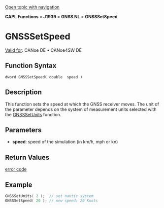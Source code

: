 [Open topic with navigation](../../../../../../CANoeDEFamily.htm#Topics/CAPLFunctions/J1939/GNSSNodeLayer/Functions/CAPLfunctionGNSSsetspeed.md)

**CAPL Functions** » **J1939** » **GNSS NL** » **GNSSSetSpeed**

# GNSSSetSpeed

[Valid for](../../../../Shared/FeatureAvailability.md): CANoe DE • CANoe4SW DE

## Function Syntax

```
dword GNSSSetSpeed( double  speed )
```

## Description

This function sets the speed at which the GNSS receiver moves. The unit of the parameter depends on the system of measurement units selected with the [GNSSSetUnits](CAPLfunctionGNSSsetunits.md) function.

## Parameters

- **speed**: speed of the simulation (in km/h, mph or kn)

## Return Values

[error code](../CAPLfunctionsGNSSNLErrorCodesGetLastError.md)

## Example

```c
GNSSSetUnits( 2 );  // set nautic system
GNSSSetSpeed( 20 ); // new speed: 20 Knots
```
